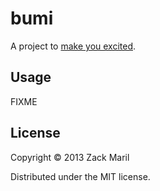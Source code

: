 # bumi 

A project to [make you excited](https://www.youtube.com/watch?v=DwDefPNiAvg).

## Usage

FIXME

## License

Copyright © 2013 Zack Maril

Distributed under the MIT license. 
